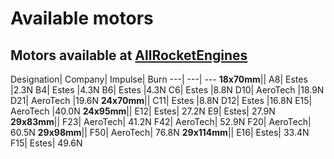 # Available motors

## Motors available at [AllRocketEngines](http://www.allrocketengines.ca/Engines)

Designation|  Company|   Impulse| Burn
---|          ---|       ---
**18x70mm**||
A8|           Estes      |2.3N
B4|           Estes      |4.3N
B6|           Estes      |4.3N
C6|           Estes      |8.8N
D10|          AeroTech   |18.9N
D21|          AeroTech   |19.6N
**24x70mm**||
C11|          Estes      |8.8N
D12|          Estes      |16.8N
E15|          AeroTech   |40.0N
**24x95mm**||
E12|          Estes|     27.2N
E9|           Estes|     27.9N
**29x83mm**||
F23|          AeroTech|  41.2N
F42|          AeroTech|  52.9N
F20|          AeroTech|  60.5N
**29x98mm**||
F50|          AeroTech|  76.8N
**29x114mm**||
E16|          Estes|     33.4N
F15|          Estes|     49.6N
